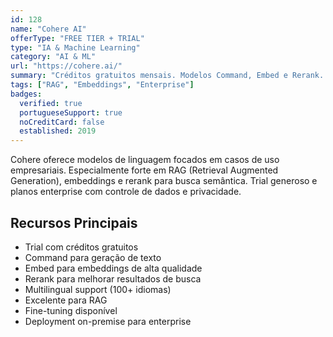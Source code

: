 ```yaml
---
id: 128
name: "Cohere AI"
offerType: "FREE TIER + TRIAL"
type: "IA & Machine Learning"
category: "AI & ML"
url: "https://cohere.ai/"
summary: "Créditos gratuitos mensais. Modelos Command, Embed e Rerank. Excelente para RAG e busca."
tags: ["RAG", "Embeddings", "Enterprise"]
badges:
  verified: true
  portugueseSupport: true
  noCreditCard: false
  established: 2019
---
```


Cohere oferece modelos de linguagem focados em casos de uso empresariais. Especialmente forte em RAG (Retrieval Augmented Generation), embeddings e rerank para busca semântica. Trial generoso e planos enterprise com controle de dados e privacidade.

## Recursos Principais

- Trial com créditos gratuitos
- Command para geração de texto
- Embed para embeddings de alta qualidade
- Rerank para melhorar resultados de busca
- Multilingual support (100+ idiomas)
- Excelente para RAG
- Fine-tuning disponível
- Deployment on-premise para enterprise
